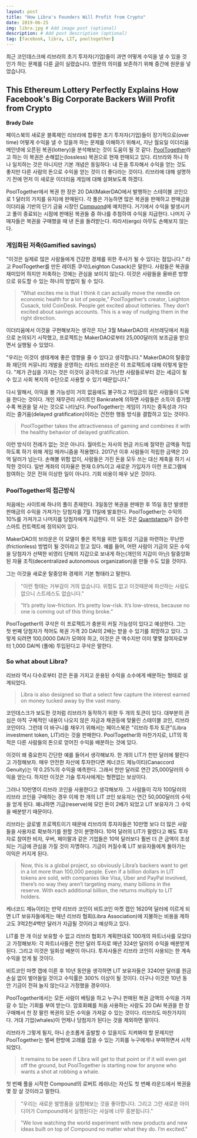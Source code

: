 ```yaml
---
layout: post
title: "How Libra's Founders Will Profit from Crypto"
date: 2019-06-25
img: libra.jpg # Add image post (optional)
description: # Add post description (optional)
tag: [facebook, libra, LIT, pooltogether]
---
```


최근 코인데스크에 리브라의 초기 투자자(기업)들이 과연 어떻게 수익을 낼 수 있을 것인가 하는 문제를 다룬 [글][coindesk]이 실렸습니다. 영문의 의미를 
보존하기 위해 중간에 원문을 넣었습니다.

## This Ethereum Lottery Perfectly Explains How Facebook's Big Corporate Backers Will Profit from Crypto

<b>Brady Dale</b>

페이스북의 새로운 블록체인 리브라에 합류한 초기 투자자(기업)들이 장기적으로(over time) 어떻게 수익을 낼 수 있을까 하는 문제를 이해하기 위해서, 지난 월요일 이더리움 메인넷에 
오픈된 복권(lottery)을 분석해보는 것이 도움이 될 것 같다. [PoolTogether][pooltogether]라고 하는 이 복권은 손해없는(lossless) 복권으로 현재 판매되고 있다. 리브라와 하나 하나 일치하는 
것은 아니지만 기본 개념은 동일하다: 내 돈을 투자해서 수익을 얻는 것도 좋지만 다른 사람의 돈으로 수익을 얻는 것이 더 좋다라는 것이다.
리브라에 대해 설명하기 전에 먼저 이 새로운 이더리움 게임에 대해 살펴보도록 하겠다.

PoolTogether에서 복권 한 장은 20 DAI(MakerDAO에서 발행하는 스테이블 코인으로 1 달러의 가치를 유지)에 판매된다. 각 풀은 가능하면 많은 복권을 판매하고 
판매금을 이더리움 기반의 단기 금융 시장인 [Compuond][compound]에 예치한다. 거기에서 수익을 발생시키고 풀이 종료되는 시점에 판매된 복권들 중 하나를 추첨하여 수익을 
지급한다. 나머지 구매자들은 복권을 구매했을 때 낸 돈을 돌려받는다. 따라서(ergo) 아무도 손해보지 않는다.   

### 게임화된 저축(Gamified savings)

"이것은 실제로 많은 사람들에게 건강한 경제를 위한 주사가 될 수 있다는 점입니다." 라고 PoolTogether를 만든 레이튼 쿠삭(Leighton Cusack)은 말한다.
사람들은 복권을 재미있어 하지만 저축하는 것에는 관심을 보이지 않는다. 이것은 사람들을 올바른 방향으로 유도할 수 있는 하나의 방법이 될 수 있다.

>“What excites me is that I think it can actually move the needle on economic health for a lot of people,” PoolTogether’s creator, Leighton Cusack, told CoinDesk.
People get excited about lotteries. They don’t excited about savings accounts. This is a way of nudging them in the right direction.

이더리움에서 이것을 구현해보자는 생각은 지난 3월 MakerDAO의 서브레딧에서 처음으로 논의되기 시작했고, 프로젝트는 MakerDAO로부터 25,000달러의 보조금을 받으면서 
실행될 수 있었다. 

"우리는 이것이 생태계에 좋은 영향을 줄 수 있다고 생각합니다." MakerDAO의 탈중앙화 재단의 커뮤니티 개발을 운영하는 리차드 브라운은 이 프로젝트에 대해 이렇게 말한다.
"제가 관심을 가지는 것은 이것이 궁극적으로 가난한 사람들로부터 걷는 세금이 될 수 있고 사회 복지의 수단으로 사용할 수 있기 때문입니다." 

다시 말해서, 이익을 볼 가능성이 거의 없음에도 불구하고 저임금의 많은 사람들이 도박을 한다는 것이다. 개인 재무관리 사이트인 Bankrate에 의하면 
사람들은 소득이 증가할수록 복권을 덜 사는 것으로 나타났다. PoolTogether는 게임이 가지는 중독성과 기다리는 즐거움(delayed gratification)이라는 
건전한 행동 방식을 결합하고 있는 것이다.

>PoolTogether takes the attractiveness of gaming and combines it with the healthy behavior of delayed gratification.

이런 방식이 전례가 없는 것은 아니다. 월마트는 자사의 현금 카드에 절약한 금액을 적립하도록 하기 위해 게임 메카니즘을 적용했다. 2017년 이후 사람들이 적립한 금액은 
20억 달러가 넘는다. 손해볼 위험 없이, 사람들은 가진 돈을 모두 쓰는 대신 제축을 하기 시작한 것이다. 일반 계좌의 이자율은 현재 0.9%이고 새로운 가입자가 
이런 프로그램에 참여하는 것은 전혀 이상한 일이 아니다. 기회 비용이 매우 낮은 것이다.

### PoolTogether의 접근방식

처음에는 사이트에 하나의 풀이 존재한다. 3일동안 복권을 판매한 후 15일 동안 발생한 판매금의 수익을 가져가는 당첨자를 7월 11일에 발표한다. 
PoolTogether는 수익의 10%를 가져가고 나머지를 당첨자에게 지급한다. 이 모든 것은 [Quantstamp][quantstamp]가 검수한 스마트 컨트랙트에 정의되어 있다.  

MakerDAO의 브라운은 이 모델이 좋은 목적을 위한 일회성 기금을 마련하는 무난한(frictionless) 방법이 될 것이라고 믿고 있다.
예를 들어, 어떤 사람이 기금의 모든 수익을 당첨자가 선택한 비영리 단체의 지갑으로 보내게 하는(개인의 지갑이 아닌) 탈중앙화된 자율 조직(decentralized autonomous organization)을 
만들 수도 있을 것이다.

그는 이것을 새로운 탈중앙화 경제의 기본 형태라고 말한다. 

>"이런 형태는 거부감이 거의 없습니다. 위험도 없고 이것때문에 파산하는 사람도 없으니 스트레스도 없습니다."

>“It’s pretty low-friction. It’s pretty low-risk. It’s low-stress, because no one is coming out of this thing broke.”

PoolTogether의 쿠삭은 이 프로젝트가 충분히 커질 가능성이 있다고 예상한다. 그는 첫 번째 당첨자가 적어도 복권 가격 20 DAI의 2배는 받을 수 있기를 희망하고 있다.
그렇게 되려면 100,0000 DAI가 모여야 하고, 이것은 큰 액수지만 이미 몇몇 참여자로부터 1,000 DAI씩 (풀에) 투입된다고 쿠삭은 말한다.       

### So what about Libra?

리브라 역시 다수로부터 걷은 돈을 가지고 운용된 수익을 소수에게 배분하는 형태로 설계되었다. 

>Libra is also designed so that a select few capture the interest earned on money tucked away by the vast many.

코인데스크가 보도한 것처럼 리브라가 동작하기 위한 두 개의 토큰이 있다. 대부분의 관심은 아직 구체적인 내용이 나오지 않은 자금과 채권등에 맞물린 스테이블 코인, 
리브라 코인이다. 그런데 이 바구니를 채우기 위해서는 페이스북은 "리브라 투자 토큰"(Libra investment token, LIT)라는 것을 판매한다.
PoolTogether와 마찬가지로, LIT의 목적은 다른 사람들의 돈으로 얻어진 수익을 배분하는 것에 있다.   

이것이 왜 중요한지 간단한 예를 들어서 생각해보자. 한 개의 LIT가 천만 달러에 팔린다고 가정해보자. 매우 안전한 자산에 투자한다면 
케너코드 제뉴이티(Canaccord Genuity)는 약 0.25%의 수익을 예측한다.
그래서 천만 달러로 연간 25,000달러의 수익을 얻는다. 하지만 이것은 기술 투자사에게는 형편없는 보상이다.

그러나 10만명이 리브라 코인을 사용한다고 생각해보자. 그 사람들이 각자 100달러의 리브라 코인을 구매하는 경우 이제 한 개의 LIT 코인 보유자는 
연간 50,000달러의 수익을 얻게 된다. 왜냐하면 기금(reserve)에 모인 돈이 2배가 되었고 LIT 보유자가 그 수익을 배분받기 때문이다.

리브라는 글로벌 프로젝트이기 때문에 리브라의 투자자들은 10만명 보다 더 많은 사람들을 사용자로 확보하기를 원할 것이 분명하다.
10억 달러의 LIT가 팔렸다고 해도 투자자로 참여한 비자, 우버, 페이팔과 같은 기업들은 10억 달러보다 훨씬 더 큰 금액이 조성되는 기금에 
관심을 가질 것이 자명하다. 기금이 커질수록 LIT 보유자들에게 돌아가는 이익은 커지게 된다.

>Now, this is a global project, so obviously Libra’s backers want to get in a lot more than 100,000 people. 
Even if a billion dollars in LIT tokens are sold, with companies like Visa, Uber and PayPal involved, 
there’s no way they aren’t targeting many, many billions in the reserve. With each additional billion, 
the returns multiply to LIT holders.

케너코드 제뉴이티는 만약 리브라 코인이 비트코인 마켓 캡인 1620억 달러에 이르게 되면 LIT 보유자들에게는 매년 리브라 협회(Libra Association)에 지불하는 비용을 제하고도 
3억2천4백만 달러가 지급될 것이라고 예상하고 있다.

LIT를 한 개 이상 보유할 수 없고 리브라 협회가 계획한대로 100개의 파트너사를 모았다고 가정해보자: 각 파트너사들은 천만 달러 투자로 매년 324만 달러의 수익을 
배분받게 된다. 그리고 이것은 일회성 배분이 아니다. 투자사들은 리브라 코인이 사용되는 한 계속 수익을 얻게 될 것이다.    

비트코인 마켓 캡에 이른 후 10년 동안을 생각하면 LIT 보유자들은 3240만 달러를 원금 손실 없이 벌어들일 것이고 수익률은 300% 이상이 될 것이다.
더구나 이것은 10년 동안 기금이 전혀 늘지 않는다고 가정했을 경우이다.

PoolTogether에서는 모든 사람이 베팅을 하고 누구나 판매된 복권 금액의 수익을 가져갈 수 있는 기회를 부여 받는다. 암호화폐를 처음 사용하는 
사람도 20 DAI 복권을 한 장 구매해서 천 장 팔린 복권의 모든 수익을 가져갈 수 있는 것이다. 리브라도 마찬가지이다. 거대 기업(whales)이 
언제나 당첨자가 된다는 것을 제외하면 말이다. 

리브라가 그렇게 될지, 아니 순조롭게 출발할 수 있을지도 지켜봐야 할 문제지만 PoolTogether는 벌써 한방에 고래를 잡을 수 있는 기회를 
누구에게나 부여하면서 시작되었다. 

>It remains to be seen if Libra will get to that point or if it will even get off the ground, 
but PoolTogether is starting now for anyone who wants a shot at robbing a whale. 

첫 번째 풀을 시작한 Compound의 로버트 레쉬너는 자신도 첫 번째 라운드에서 복권을 몇 장 살 것이라고 말한다.

>"우리는 새로운 발명품을 실험해보는 것을 좋아합니다. 그리고 그런 새로운 아이디어가 Compound에서 실행된다는 사실에 너무 흥분됩니다."

>"We love watching the world experiment with new products and new ideas built on top of Compound no matter what they do. I’m excited."


[pooltogether]: https://www.pooltogether.us/
[coindesk]: https://www.coindesk.com/this-ethereum-lottery-perfectly-explains-how-facebooks-corporate-backers-will-profit-from-libra
[compound]: https://compound.finance/
[quantstamp]: https://quantstamp.com/